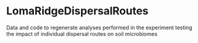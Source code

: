 # LomaRidgeDispersalRoutes
Data and code to regenerate analyses performed in the experiment testing the impact of individual dispersal routes on soil microbiomes
